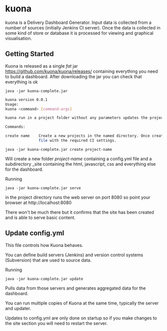 kuona
=====

kuona is a Delivery Dashboard Generator. Input data is collected from a number of sources (initially Jenkins CI server).
Once the data is collected in some kind of store or database it is processed for viewing and graphical visualisation.

Getting Started
---------------

Kuona is released as a single _fat_ jar https://github.com/kuona/kuona/releases/ containing everything you need to build a dashboard. After downloading the jar you can check that everything is ok

	java -jar kuona-complete.jar

```bash
kuona version 0.0.1
Usage:
kuona <command> [command-args]

kuona run in a project folder without any parameters updates the project data by reading from the configured CI systems.

Commands:

create name    Create a new projects in the named directory. Once created you can update the config.yml
               file with the required CI settings.

```

	java -jar kuona-complete.jar create project-name

Will create a new folder _project-name_ containing a config.yml file and a subdirectory _site containing the html, javascript, css and everything else for the dashboard.

Running

	java -jar kuona-complete.jar serve

in the project directory runs the web server on port 8080 so point your browser at http://localhost:8080

There won't be much there but it confirms that the site has been created and is able to serve basic content.

## Update config.yml

This file controls how Kuona behaves.

You can define build servers (Jenkins) and version control systems (Subversion) that are used to source data.

Running

	java -jar kuona-complete.jar update

Pulls data from those servers and generates aggregated data for the dashboard.

You can run multiple copies of Kuona at the same time, typically the server and updater.

Updates to config.yml are only done on startup so if you make changes to the site section you will need to restart the server.
